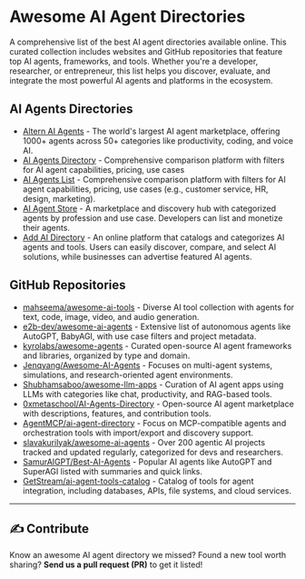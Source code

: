 # Awesome AI Agent Directories

A comprehensive  list of the best AI agent directories available online. This curated collection includes websites and GitHub repositories that feature top AI agents, frameworks, and tools. Whether you're a developer, researcher, or entrepreneur, this list helps you discover, evaluate, and integrate the most powerful AI agents and platforms in the ecosystem.

## AI Agents Directories
- [Altern AI Agents](https://altern.ai/ai-agents) - The world's largest AI agent marketplace, offering 1000+ agents across 50+ categories like productivity, coding, and voice AI. 
- [AI Agents Directory](https://aiagentsdirectory.com) - Comprehensive comparison platform with filters for AI agent capabilities, pricing, use cases
- [AI Agents List](https://aiagentslist.com) - Comprehensive comparison platform with filters for AI agent capabilities, pricing, use cases (e.g., customer service, HR, design, marketing).
- [AI Agent Store](https://aiagentstore.ai/) - A marketplace and discovery hub with categorized agents by profession and use case. Developers can list and monetize their agents.
- [Add AI Directory](https://addaidirectory.com/) - An online platform that catalogs and categorizes AI agents and tools. Users can easily discover, compare, and select AI solutions, while businesses can advertise featured AI agents.



## GitHub Repositories

- [mahseema/awesome-ai-tools](https://github.com/mahseema/awesome-ai-tools) - Diverse AI tool collection with agents for text, code, image, video, and audio generation.
- [e2b-dev/awesome-ai-agents](https://github.com/e2b-dev/awesome-ai-agents) - Extensive list of autonomous agents like AutoGPT, BabyAGI, with use case filters and project metadata.
- [kyrolabs/awesome-agents](https://github.com/kyrolabs/awesome-agents) - Curated open-source AI agent frameworks and libraries, organized by type and domain.
- [Jenqyang/Awesome-AI-Agents](https://github.com/Jenqyang/Awesome-AI-Agents) - Focuses on multi-agent systems, simulations, and research-oriented agent environments.
- [Shubhamsaboo/awesome-llm-apps](https://github.com/Shubhamsaboo/awesome-llm-apps) - Curation of AI agent apps using LLMs with categories like chat, productivity, and RAG-based tools.
- [0xmetaschool/AI-Agents-Directory](https://github.com/0xmetaschool/AI-Agents-Directory) - Open-source AI agent marketplace with descriptions, features, and contribution tools.
- [AgentMCP/ai-agent-directory](https://github.com/AgentMCP/ai-agent-directory) - Focus on MCP-compatible agents and orchestration tools with import/export and discovery support.
- [slavakurilyak/awesome-ai-agents](https://github.com/slavakurilyak/awesome-ai-agents) - Over 200 agentic AI projects tracked and updated regularly, categorized for devs and researchers.
- [SamurAIGPT/Best-AI-Agents](https://github.com/SamurAIGPT/Best-AI-Agents) - Popular AI agents like AutoGPT and SuperAGI listed with summaries and quick links.
- [GetStream/ai-agent-tools-catalog](https://github.com/GetStream/ai-agent-tools-catalog) - Catalog of tools for agent integration, including databases, APIs, file systems, and cloud services.



---

## ✍️ Contribute

Know an awesome AI agent directory we missed? Found a new tool worth sharing? **Send us a pull request (PR)** to get it listed!
